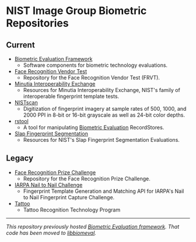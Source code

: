 NIST Image Group Biometric Repositories
=======================================

Current
-------
 * [Biometric Evaluation Framework][1]
   * Software components for biometric technology evaluations.
 * [Face Recognition Vendor Test][2]
   * Repository for the Face Recognition Vendor Test (FRVT).
 * [Minutia Interoperability Exchange][3]
   * Resources for Minutia Interoperability Exchange, NIST's family of
     interoperable fingerprint template tests.
 * [NISTscan][4]
   * Digitization of fingerprint imagery at sample rates of 500, 1000, and 2000
     PPI in 8-bit or 16-bit grayscale as well as 24-bit color depths.
 * [rstool][9]
   * A tool for manipulating [Biometric Evaluation][1] RecordStores.
 * [Slap Fingerprint Segmentation][5]
   * Resources for NIST's Slap Fingerprint Segmentation Evaluations.

Legacy
------
 * [Face Recognition Prize Challenge][6]
   * Repository for the Face Recognition Prize Challenge.
 * [IARPA Nail to Nail Challenge][7]
   * Fingerprint Template Generation and Matching API for IARPA's Nail to Nail
     Fingerprint Capture Challenge.
 * [Tattoo][8]
   * Tattoo Recognition Technology Program

--------------------------------------------------------------------------------

*This repository previously hosted [Biometric Evaluation framework][1]. That
 code has been moved to [libbiomeval][1].*

[1]: https://github.com/usnistgov/libbiomeval
[2]: https://github.com/usnistgov/frvt
[3]: https://github.com/usnistgov/minex
[4]: https://github.com/usnistgov/nistscan
[5]: https://github.com/usnistgov/slapseg
[6]: https://github.com/usnistgov/frpc
[7]: https://github.com/usnistgov/iarpa-n2n
[8]: https://github.com/usnistgov/tattoo
[9]: https://github.com/usnistgov/rstool
